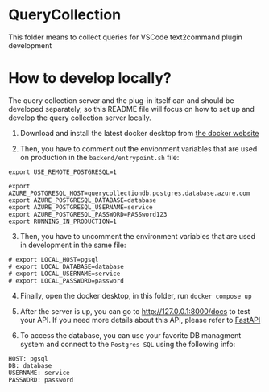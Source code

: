 # QueryCollection
This folder means to collect queries for VSCode text2command plugin development

# How to develop locally?

The query collection server and the plug-in itself can and should be developed separately,
so this README file will focus on how to set up and develop the query collection server locally.

1. Download and install the latest docker desktop from [the docker website](https://www.docker.com/products/docker-desktop/)

2. Then, you have to comment out the envionment variables that are used on production in the `backend/entrypoint.sh` file:

```
export USE_REMOTE_POSTGRESQL=1

export AZURE_POSTGRESQL_HOST=querycollectiondb.postgres.database.azure.com
export AZURE_POSTGRESQL_DATABASE=database
export AZURE_POSTGRESQL_USERNAME=service
export AZURE_POSTGRESQL_PASSWORD=PASSword123
export RUNNING_IN_PRODUCTION=1
```

3. Then, you have to uncomment the environment variables that are used in development in the same file:

```
# export LOCAL_HOST=pgsql
# export LOCAL_DATABASE=database
# export LOCAL_USERNAME=service
# export LOCAL_PASSWORD=password
```

4. Finally, open the docker desktop, in this folder, run `docker compose up`

5. After the server is up, you can go to http://127.0.0.1:8000/docs to test your API. If you need more details about this API,
please refer to [FastAPI](https://fastapi.tiangolo.com/)

6. To access the database, you can use your favorite DB managment system and connect to the `Postgres SQL` using the following info:

```
HOST: pgsql
DB: database
USERNAME: service
PASSWORD: password
```
